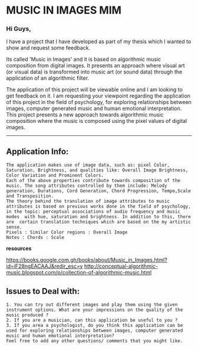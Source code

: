 # MUSIC IN IMAGES MIM

### Hi Guys,
 

I have a project that I have developed as part of my thesis which I wanted to show and request some feedback.
 
Its called 'Music in Images' and it is based on algorithmic music  composition from digital images. It presents an approach where visual  art (or visual data) is transformed into music art (or sound data)  through the application of an algorithmic filter.

The application of this project will be viewable online and I am looking to get feedback on it. I am requesting your viewpoint regarding the application of this project in the field of psychology, for exploring relationships  between images, computer generated music and human emotional  interpretation. 
This project presents a new approach towards algorithmic music  composition where the music is composed using the pixel values of  digital images.

---
 
## Application Info:

```
The application makes use of image data, such as: pixel Color,  Saturation, Brightness, and qualities like: Overall Image Brightness,  Color Variation and Prominent Colors.
Each of the above properties contribute towards composition of the  music. The song attributes controlled by them include: Melody  generation, Durations, Cord Generation, Chord Progression, Tempo,Scale  and Transposition.
The theory behind the translation of image attributes to music  attributes is based on previous works done in the field of psychology,  in the topic: perceptual associations of audio frequency and music modes  with hue, saturation and brightness. In addition to this, there are  certain translation techniques which are based on the my artistic sense. 
Pixels : Similar Color regions : Overall Image
Notes : Chords : Scale

```

 
__resources__

https://books.google.com.gh/books/about/Music_in_Images.html?id=iF28ngEACAAJ&redir_esc=y
http://conceptual-algorithmic-music.blogspot.com/p/collection-of-algorithmic-music.html


## Issues to Deal with:

```
1. You can try out different images and play them using the given instrument options. What are your impressions on the quality of the music produced ?
2. If you are a musician, can this application be useful to you ?
3. If you area a psychologist, do you think this application can be used for exploring relationships between images, computer generated music and human emotional interpretation?
Feel free to add any other questions/ comments that you might like.

```



